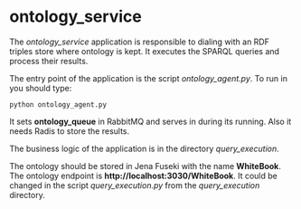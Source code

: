 # ontology_service

The *ontology_service* application is responsible to dialing with an RDF triples store where ontology is kept. 
It executes the SPARQL queries and process their results.

The entry point of the application is the script *ontology_agent.py*. To run in you should type:

    python ontology_agent.py

It sets **ontology_queue** in RabbitMQ and serves in during its running. Also it needs Radis to store the results.

The business logic of the application is in the directory *query_execution*.

The ontology should be stored in Jena Fuseki with the name **WhiteBook**. The ontology endpoint is **http://localhost:3030/WhiteBook**. 
It could be changed in the script *query_execution.py* from the *query_execution* directory.
